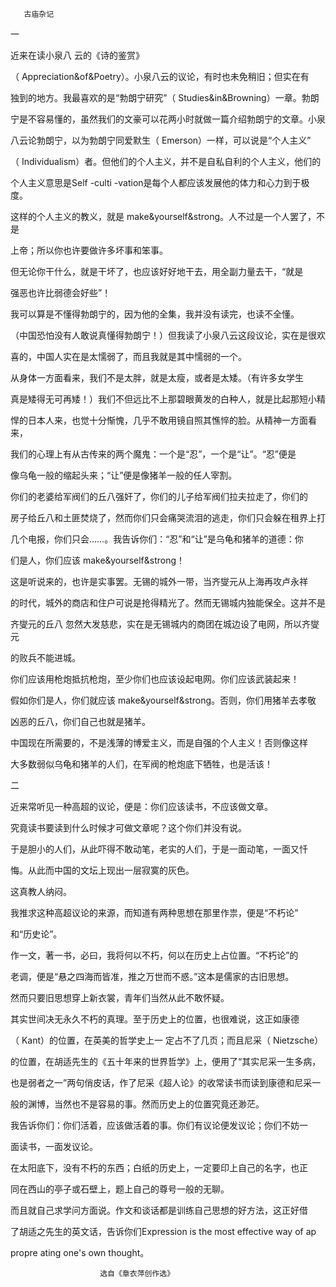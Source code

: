        古庙杂记 

  一

   近来在读小泉八 云的《诗的鉴赏》

   （ Appreciation&amp;of&amp;Poetry）。小泉八云的议论，有时也未免稍旧；但实在有

 独到的地方。我最喜欢的是“勃朗宁研究”（ Studies&amp;in&amp;Browning）一章。勃朗

 宁是不容易懂的，虽然我们的文豪可以花两小时就做一篇介绍勃朗宁的文章。小泉

 八云论勃朗宁，以为勃朗宁同爱默生（ Emerson）一样，可以说是“个人主义”

 （ Individualism）者。但他们的个人主义，并不是自私自利的个人主义，他们的

 个人主义意思是Self -culti -vation是每个人都应该发展他的体力和心力到于极度。

 这样的个人主义的教义，就是 make&amp;yourself&amp;strong。人不过是一个人罢了，不是

 上帝；所以你也许要做许多坏事和笨事。

   但无论你干什么，就是干坏了，也应该好好地干去，用全副力量去干，“就是

 强恶也许比弱德会好些”！

   我可以算是不懂得勃朗宁的，因为他的全集，我并没有读完，也读不全懂。

 （中国恐怕没有人敢说真懂得勃朗宁！）但我读了小泉八云这段议论，实在是很欢

 喜的，中国人实在是太懦弱了，而且我就是其中懦弱的一个。

   从身体一方面看来，我们不是太胖，就是太瘦，或者是太矮。（有许多女学生

 真是矮得无可再矮！）我们不但远比不上那碧眼黄发的白种人，就是比起那短小精

 悍的日本人来，也觉十分惭愧，几乎不敢用镜自照其憔悴的脸。从精神一方面看来，

 我们的心理上有从古传来的两个魔鬼：一个是“忍”，一个是“让”。“忍”便是

 像乌龟一般的缩起头来；“让”便是像猪羊一般的任人宰割。

   你们的老婆给军阀们的丘八强奸了，你们的儿子给军阀们拉夫拉走了，你们的

 房子给丘八和土匪焚烧了，然而你们只会痛哭流泪的逃走，你们只会躲在租界上打

 几个电报，你们只会……。我告诉你们：“忍”和“让”是乌龟和猪羊的道德：你

 们是人，你们应该 make&amp;yourself&amp;strong！

   这是听说来的，也许是实事罢。无锡的城外一带，当齐燮元从上海再攻卢永祥

 的时代，城外的商店和住户可说是抢得精光了。然而无锡城内独能保全。这并不是

 齐燮元的丘八 忽然大发慈悲，实在是无锡城内的商团在城边设了电网，所以齐燮元

 的败兵不能进城。

   你们应该用枪炮抵抗枪炮，至少你们也应该设起电网。你们应该武装起来！

   假如你们是人，你们就应该 make&amp;yourself&amp;strong。否则，你们用猪羊去孝敬

 凶恶的丘八，你们自己也就是猪羊。

   中国现在所需要的，不是浅薄的博爱主义，而是自强的个人主义！否则像这样

 大多数弱似乌龟和猪羊的人们，在军阀的枪炮底下牺牲，也是活该！

  二

   近来常听见一种高超的议论，便是：你们应该读书，不应该做文章。

   究竟读书要读到什么时候才可做文章呢？这个你们并没有说。

   于是胆小的人们，从此吓得不敢动笔，老实的人们，于是一面动笔，一面又忏

 悔。从此而中国的文坛上现出一层寂寞的灰色。

   这真教人纳闷。

   我推求这种高超议论的来源，而知道有两种思想在那里作祟，便是“不朽论”

 和“历史论”。

   作一文，著一书，必曰，我将何以不朽，何以在历史上占位置。“不朽论”的

 老调，便是“悬之四海而皆准，推之万世而不惑。”这本是儒家的古旧思想。

   然而只要旧思想穿上新衣裳，青年们当然从此不敢怀疑。

   其实世间决无永久不朽的真理。至于历史上的位置，也很难说，这正如康德

 （ Kant）的位置，在英美的哲学史上一 定占不了几页；而且尼采（ Nietzsche）

 的位置，在胡适先生的《五十年来的世界哲学》上，便用了“其实尼采一生多病，

 也是弱者之一”两句俏皮话，作了尼采《超人论》的收常读书而读到康德和尼采一

 般的渊博，当然也不是容易的事。然而历史上的位置究竟还渺茫。

   我告诉你们：你们活着，应该做活着的事。你们有议论便发议论；你们不妨一

 面读书，一面发议论。

   在太阳底下，没有不朽的东西；白纸的历史上，一定要印上自己的名字，也正

 同在西山的亭子或石壁上，题上自己的尊号一般的无聊。

   而且就自己求学问方面说。作文和谈话都是训练自己思想的好方法，这正好借

 了胡适之先生的英文话，告诉你们Expression is the most effective way of ap

 propre ating one's own thought。

                        选自《章衣萍创作选》

